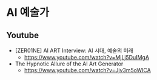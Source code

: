 # AI 예술가

## Youtube
* [ZER01NE] AI ART Interview: AI 시대, 예술의 미래
  - https://www.youtube.com/watch?v=MjLj5DuIMgA
* The Hypnotic Allure of the AI Art Generator
  - https://www.youtube.com/watch?v=Jjv3m5oWICA
